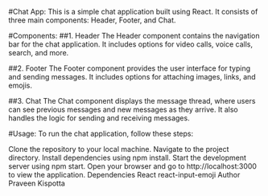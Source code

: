 #Chat App:
This is a simple chat application built using React. It consists of three main components: Header, Footer, and Chat.

#Components:
##1. Header
The Header component contains the navigation bar for the chat application. It includes options for video calls, voice calls, search, and more.

##2. Footer
The Footer component provides the user interface for typing and sending messages. It includes options for attaching images, links, and emojis.

##3. Chat
The Chat component displays the message thread, where users can see previous messages and new messages as they arrive. It also handles the logic for sending and receiving messages.

#Usage:
To run the chat application, follow these steps:

Clone the repository to your local machine.
Navigate to the project directory.
Install dependencies using npm install.
Start the development server using npm start.
Open your browser and go to http://localhost:3000 to view the application.
Dependencies
React
react-input-emoji
Author
Praveen Kispotta
